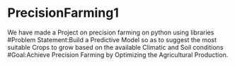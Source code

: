 # PrecisionFarming1
We have made a Project on precision farming on python using libraries
#Problem Statement:Build a Predictive Model so as to suggest the most suitable Crops to grow based on the available Climatic and Soil conditions
#Goal:Achieve Precision Farming by Optimizing the Agricultural Production.
